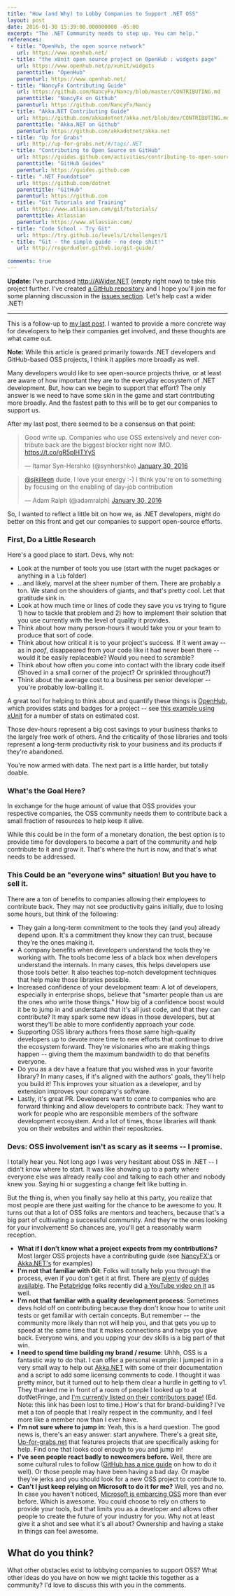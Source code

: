 ```yaml
---
title: "How (and Why) to Lobby Companies to Support .NET OSS"
layout: post
date: 2016-01-30 15:39:00.000000000 -05:00
excerpt: "The .NET Community needs to step up. You can help."
references:
 - title: "OpenHub, the open source network"
   url: https://www.openhub.net/
 - title: "the xUnit open source project on OpenHub : widgets page" 
   url: https://www.openhub.net/p/xunit/widgets 
   parenttitle: "OpenHub"
   parenturl: https://www.openhub.net/
 - title: "NancyFx Contributing Guide"
   url: https://github.com/NancyFx/Nancy/blob/master/CONTRIBUTING.md
   parenttitle: "NancyFx on Github"
   parenturl: https://github.com/NancyFx/Nancy
 - title: "Akka.NET Contributing Guide"
   url: https://github.com/akkadotnet/akka.net/blob/dev/CONTRIBUTING.md
   parenttitle: "Akka.NET on Github"
   parenturl: https://github.com/akkadotnet/akka.net
 - title: "Up for Grabs"
   url: http://up-for-grabs.net/#/tags/.NET
 - title: "Contributing to Open Source on GitHub"
   url: https://guides.github.com/activities/contributing-to-open-source/
   parenttitle: "GitHub Guides"
   parenturl: https://guides.github.com
 - title: ".NET Foundation"
   url: https://github.com/dotnet
   parenttitle: "GitHub"
   parenturl: https://github.com
 - title: "Git Tutorials and Training"
   url: https://www.atlassian.com/git/tutorials/
   parenttitle: Atlassian
   parenturl: https://www.atlassian.com/
 - title: "Code School - Try Git"
   url: https://try.github.io/levels/1/challenges/1
 - title: "Git - the simple guide - no deep shit!"
   url: http://rogerdudler.github.io/git-guide/
 
comments: true
---
```

**Update:** I've purchased <http://AWider.NET> (empty right now) to take this project further. I've created [a GitHub repository](https://github.com/SeanKilleen/AWiderDotNet) and I hope you'll join me for some planning discussion in the [issues section](https://github.com/SeanKilleen/AWiderDotNet/issues). Let's help cast a wider .NET!

____

This is a follow-up to [my last post](http://SeanKilleen.com/2016/01/dotnet-oss-acceleration/). I wanted to provide a more concrete way for developers to help their companies get involved, and these thoughts are what came out. 

**Note:** While this article is geared primarily towards .NET developers and GitHub-based OSS projects, I think it applies more broadly as well. 

Many developers would like to see open-source projects thrive, or at least are aware of how important they are to the everyday ecosystem of .NET development. But, how can we begin to support that effort? The only answer is we need to have some skin in the game and start contributing more broadly. And the fastest path to this will be to get our companies to support us.

After my last post, there seemed to be a consensus on that point: 

<blockquote class="twitter-tweet" lang="en"><p lang="en" dir="ltr">Good write up. Companies who use OSS extensively and never contribute back are the biggest blocker right now IMO. <a href="https://t.co/gR5plHTYyS">https://t.co/gR5plHTYyS</a></p>&mdash; Itamar Syn-Hershko (@synhershko) <a href="https://twitter.com/synhershko/status/693471466180984832">January 30, 2016</a></blockquote>
<script async src="//platform.twitter.com/widgets.js" charset="utf-8"></script>

<blockquote class="twitter-tweet" lang="en"><p lang="en" dir="ltr"><a href="https://twitter.com/sjkilleen">@sjkilleen</a> dude, I love your energy :-) I think you&#39;re on to something by focusing on the enabling of day-job contribution</p>&mdash; Adam Ralph (@adamralph) <a href="https://twitter.com/adamralph/status/693482878697508866">January 30, 2016</a></blockquote>
<script async src="//platform.twitter.com/widgets.js" charset="utf-8"></script>

So, I wanted to reflect a little bit on how we, as .NET developers, might do better on this front and get our companies to support open-source efforts.

### First, Do a Little Research
Here's a good place to start. Devs, why not: 

* Look at the number of tools you use (start with the nuget packages or anything in a `lib` folder)
 * ...and likely, marvel at the sheer number of them. There are probably a ton. We stand on the shoulders of giants, and that's pretty cool. Let that gratitude sink in.
* Look at how much time or lines of code they save you vs trying to figure 1) how to tackle that problem and 2) how to implement their solution that you use currently with the level of quality it provides.
* Think about how many person-hours it would take you or your team to produce that sort of code.
* Think about how critical it is to your project's success. If it went away -- as in *poof*, disappeared from your code like it had never been there -- would it be easily replaceable? Would you need to scramble?
* Think about how often you come into contact with the library code itself (Shoved in a small corner of the project? Or sprinkled throughout?)
* Think about the average cost to a business per senior developer -- you're probably low-balling it.

A great tool for helping to think about and quantify these things is [OpenHub](https://www.openhub.net/), which provides stats and badges for a project -- see [this example using xUnit](https://www.openhub.net/p/xunit/widgets) for a number of stats on estimated cost.

Those dev-hours represent a big cost savings to your business thanks to the largely free work of others. And the criticality of those libraries and tools represent a long-term productivity risk to your business and its products if they're abandoned.

You're now armed with data. The next part is a little harder, but totally doable.

### What's the Goal Here?
In exchange for the huge amount of value that OSS provides your respective companies, the OSS community needs them to contribute back a small fraction of resources to help keep it alive. 

While this could be in the form of a monetary donation, the best option is to provide time for developers to become a part of the community and help contribute to it and grow it. That's where the hurt is now, and that's what needs to be addressed.

### This Could be an "everyone wins" situation! But you have to sell it.
There are a ton of benefits to companies allowing their employees to contribute back. They may not see productivity gains initially, due to losing some hours, but think of the following:

* They gain a long-term commitment to the tools they (and you) already depend upon. It's a commitment they know they can trust, because they're the ones making it.
* A company benefits when developers understand the tools they're working with. The tools become less of a black box when developers understand the internals. In many cases, this helps developers use those tools better. It also teaches top-notch development techniques that help make those libraries possible. 
* Increased confidence of your development team: A lot of developers, especially in enterprise shops, believe that "smarter people than us are the ones who write those things." How big of a confidence boost would it be to jump in and understand that it's all just code, and that they can contribute? It may spark some new ideas in those developers, but at worst they'll be able to more confidently approach your code. 
* Supporting OSS library authors frees those same high-quality developers up to devote more time to new efforts that continue to drive the ecosystem forward. They're visionaries who are making things happen -- giving them the maximum bandwidth to do that benefits everyone.
* Do you as a dev have a feature that you wished was in your favorite library? In many cases, if it's aligned with the authors' goals, they'll help you build it! This improves your situation as a developer, and by extension improves your company's software. 
* Lastly, it's great PR. Developers want to come to companies who are forward thinking and allow developers to contribute back. They want to work for people who are responsible members of the software development ecosystem. And a lot of times, those libraries will thank you on their websites and within their repositories. 

### Devs: OSS involvement isn't as scary as it seems -- I promise.
I totally hear you. Not long ago I was very hesitant about OSS in .NET -- I didn't know where to start. It was like showing up to a party where everyone else was already really cool and talking to each other and nobody knew you. Saying hi or suggesting a change felt like butting in.

But the thing is, when you finally say hello at this party, you realize that most people are there just waiting for the chance to be awesome to you. It turns out that a lot of OSS folks are mentors and teachers, because that's a big part of cultivating a successful community. And they're the ones looking for your involvement! So chances are, you'll get a reasonably warm reception.

* **What if I don't know what a project expects from my contributions?** Most larger OSS projects have a contributing guide (see [NancyFX's](https://github.com/NancyFx/Nancy/blob/master/CONTRIBUTING.md) or [Akka.NET's](https://github.com/akkadotnet/akka.net/blob/dev/CONTRIBUTING.md) for examples) 
* **I'm not that familiar with Git**: Folks will totally help you through the process, even if you don't get it at first. There are [plenty](https://www.atlassian.com/git/tutorials/) [of](https://try.github.io/levels/1/challenges/1) [guides](http://rogerdudler.github.io/git-guide/) [available](https://www.google.com/webhp?q=git+tutorial). The [Petabridge](http://petabridge.com) folks recently did [a YouTube video on it](https://www.youtube.com/watch?v=8UguQzmswC4) as well. 
* **I'm not that familiar with a quality development process**: Sometimes devs hold off on contributing because they don't know how to write unit tests or get familiar with certain concepts. But remember -- the community more likely than not will help you, and that gets you up to speed at the same time that it makes connections and helps you give back. Everyone wins, and you upping your dev skills is a big part of that win.
* **I need to spend time building my brand / resume**: Uhhh, OSS is a fantastic way to do that. I can offer a personal example: I jumped in in a very small way to help out [Akka.NET](http://getakka.net) with some of their documentation and a script to add some licensing comments to code. I thought it was pretty minor, but it turned out to help them clear a hurdle in getting to v1. They thanked me in front of a room of people I looked up to at dotNetFringe, and [I'm currently listed on their contributors page!]() (Ed. Note: this link has been lost to time.) How's that for brand-building? I've met a ton of people that I really respect in the community, and I feel more like a member now than I ever have.
* **I'm not sure where to jump in**: Yeah, this is a hard question. The good news is, there's an easy answer: start anywhere. There's a great site, [Up-for-grabs.net](http://up-for-grabs.net/#/tags/.NET) that features projects that are specifically asking for help. Find one that looks cool enough to you and jump in!
* **I've seen people react badly to newcomers before.** Well, there are some cultural rules to follow ([GitHub has a nice guide](https://guides.github.com/activities/contributing-to-open-source/) on how to do it well). Or those people may have been having a bad day. Or maybe they're jerks and you should look for a new OSS project to contribute to. 
* **Can't I just keep relying on Microsoft to do it for me?** Well, yes and no. In case you haven't noticed, [Microsoft is embarcing OSS](https://github.com/dotnet) more than ever before. Which is awesome. You could choose to rely on others to provide your tools, but that limits you as a developer and allows other people to create the future of your industry for you. Why not at least give it a shot and see what it's all about? Ownership and having a stake in things can feel awesome. 

## What do you think? 
What other obstacles exist to lobbying companies to support OSS? What other ideas do you have on how we might tackle this together as a community? I'd love to discuss this with you in the comments.
